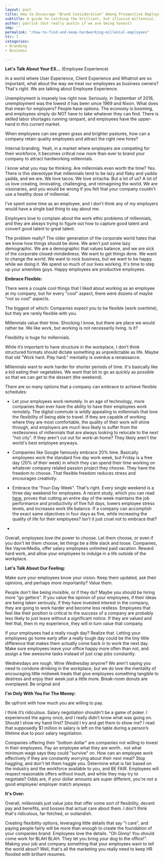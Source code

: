 ```yaml
---
layout: post
title: How to Encourage "Brand Consideration" Among Prospective Employees
subtitle: A guide to catching the brilliant, but illusive millennial.
author: patrick (but really austin if we are being honest)
img: ''
permalink: "/how-to-find-and-keep-hardworking-millenial-employees"
ttr: 7
categories:
- Branding
- Business

---
```

**Let's Talk About Your EX...** (Employee Experience)

In a world where User Experience, Client Experience and Whatnot are so important, what about the way we treat our employees as business owners? That's right. We are talking about Employee Experience.

Unemployment is insanely low right now. Seriously, in September of 2018, unemployment was the lowest it has been since 1969 and Nixon. What does that mean for employers? People have options. The economy is booming, and employees simply do NOT have to take whatever they can find. There is skilled labor shortages running rampant, and employees have the upper-hand in this current market.

When employees can see green grass and brighter pastures, how can a company retain quality employees and attract the right new hires?

Internal branding. Yeah, in a market where employers are competing for their workforce, it becomes critical now more than ever to brand your company to attract hardworking millennials.

I know what you may be thinking: Are millennials even worth the time? Yes. There is this stereotype that millennials tend to be lazy and flaky and yadda yadda, and we are. We love tacos. We love sriracha. But a lot of us? A lot of us love creating, innovating, challenging, and reimagining the world. We are visionaries, and you would be wrong if you felt that your company couldn't use a healthy dose of millennial.

I’ve spent some time as an employee, and I don't think any of my employers would have a single bad thing to say about me.

Employers love to complain about the work ethic problems of millennials, and they are always trying to figure out how to capture good talent and convert good talent to great talent.

The problem really? The older generation of the corporate world hates that we know how things should be done. We aren’t just some lazy demographic. We are a demographic that values balance, and we are sick of the corporate closed-mindedness. We want to get things done. We want to change the world. We want to rock business, but we want to be happy while we doing  it. We spend so much of our lives working. It's time to step up your amenities guys. Happy employees are productive employees.

**Embrace Flexible:**

There were a couple cool things that I liked about working as an employee at my company, but for every "cool" aspect, there were dozens of maybe "not so cool" aspects.

The biggest of which: Companies expect you to be flexible (work overtime), but they are rarely flexible with you.

Millennials value their time. Shocking I know, but there are place we would rather be. We like work, but working is not necessarily living. Is it?

Flexibility is huge for millennials.

While it’s important to have structure in the workplace, I don’t think structured formats should dictate something as unpredictable as life. Maybe that old "Work hard. Play hard." mentality is overdue a renaissance.

Millennials want to work harder for shorter periods of time. It's basically like a kid eating their vegetables. We want that bit to go as quickly as possible so that we can get to the dessert (the weekend).

There are so many options that a company can embrace to achieve flexible schedules:

* Let your employees work remotely. In an age of technology, more companies than ever have the ability to have their employees work remotely. The digital commute is wildly appealing to millennials that love the flexibility of being able to travel. If they are capable of working where they are most comfortable, the quality of their work will shine through, and employers are much less likely to suffer from the restlessness of millennials that are always looking to relocate to the next "hot city". If they aren't cut out for work-at-home? They likely aren't the world's best employee anyways.
* Companies like Google famously embrace 20% time. Basically employees work the standard five day work week, but Friday is a free day (20% of their week) in which they can spend their time working on whatever company related passion project they choose. They have the freedom to choose. That flexible freedom reduces stress and encourages creativity. 


* Embrace the "Four-Day Week". That's right. Every single weekend is a three day weekend for employees. A recent study, which you can read [here](), proves that cutting an entire day of the week maintains the job performance and productivity of five full days, lowers employee stress levels, and increases work life balance. If a company can accomplish the exact same objectives in four days as five, while increasing the quality of life for their employees? Isn't it just cruel not to embrace that?
* 

Overall, employees love the power to choose. Let them choose, or even if you don't let them choose, let things be a little slack and loose. Companies, like VaynerMedia, offer salary employees unlimited paid vacation. Reward hard work, and allow your employees to indulge in a life outside of the workplace.

**Let's Talk About Our Feeling:**

Make sure your employees know your vision. Keep them updated, ask their opinions, and perhaps more importantly? Value them. 

People don't like being invisible, or if they do? Maybe you should be hiring more "go getters". If you value the opinion of your employees, if their ideas are being taken seriously, if they have invested interest in the company, they are going to work harder and become less restless. Employees that feel like their position is critical to the success of a company are probably less likely to just leave without a significant notice. If they are valued and feel that, then in my experience, they will in turn value that company. 

If your employees had a really rough day? Realize that. Letting your employees go home early after a really tough day could be the tiny little difference that makes them actually come back in to work the next day. Make sure employees leave your office happy more often than not, and assign a few awesome tasks instead of just crap jobs constantly.

Wednesdays are rough. Wine Wednesday anyone? We aren't saying you need to condone drinking in the workplace, but we do love the mentality of encouraging little midweek treats that give employees something tangible to destress and enjoy their week just a little more. Break-room donuts are overplayed. Be original and 

**I'm Only With You For The Money:**

Be upfront with how much you are willing to pay.

I think it’s ridiculous. Salary negotiation shouldn't be a game of poker. I experienced the agony once, and I really didn’t know what was going on. Should I show my hand first? Should I try and get them to show me? I read that supposedly $1 million in salary is left on the table during a person’s lifetime due to poor salary negotiation.

Companies offering their "bottom dollar" are companies not willing to invest in their employees. Pay an employee what they are worth.. not what minimum wage says they could "survive" on. How can an employee work effectively if they are constantly worrying about their next meal? Stop haggling, and don't let them haggle you. Determine what is fair based on the industry and the workforce available to you, and BE FAIR. Employees will respect reasonable offers without insult, and while they may try to negotiate? Odds are, if your dollar amounts are super different, you're not a good employee/ employer match anyways.

**It's Over:**

Overall, millennials just value jobs that offer some sort of flexibility, decent pay and benefits, and bosses that actual care about them. I don't think that's ridiculous, far-fetched, or outlandish.

Creating flexibility options, leveraging little details that say "I care", and paying people fairly will be more than enough to create the foundation of your companies brand. Employees love the details. "Oh Ginny! You should come work for BLAH BLAH. They let you bring your dog to the office!". Making your job and company something that your employees want to tell the world about? Well, that's all the marketing you really need to keep HR flooded with brilliant resumes.